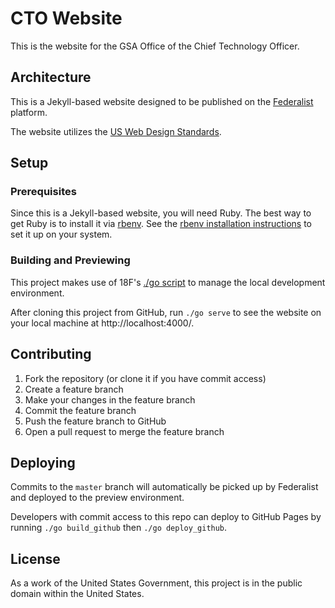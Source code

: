 # CTO Website

This is the website for the GSA Office of the Chief Technology Officer.

## Architecture

This is a Jekyll-based website designed to be published on the
[Federalist](https://federalist.18f.gov/) platform.

The website utilizes the [US Web Design Standards](https://standards.usa.gov/).

## Setup

### Prerequisites

Since this is a Jekyll-based website, you will need Ruby. The best way to get
Ruby is to install it via [rbenv](https://github.com/rbenv/rbenv). See the
[rbenv installation instructions](https://github.com/rbenv/rbenv#installation)
to set it up on your system.

### Building and Previewing

This project makes use of 18F's [./go script](https://github.com/18F/go_script)
to manage the local development environment.

After cloning this project from GitHub, run `./go serve` to see the website on
your local machine at http://localhost:4000/.

## Contributing

1. Fork the repository (or clone it if you have commit access)
2. Create a feature branch
3. Make your changes in the feature branch
4. Commit the feature branch
5. Push the feature branch to GitHub
6. Open a pull request to merge the feature branch

## Deploying

Commits to the `master` branch will automatically be picked up by Federalist and
deployed to the preview environment.

Developers with commit access to this repo can deploy to GitHub Pages by running
`./go build_github` then `./go deploy_github`.

## License

As a work of the United States Government, this project is in the public domain
within the United States.
